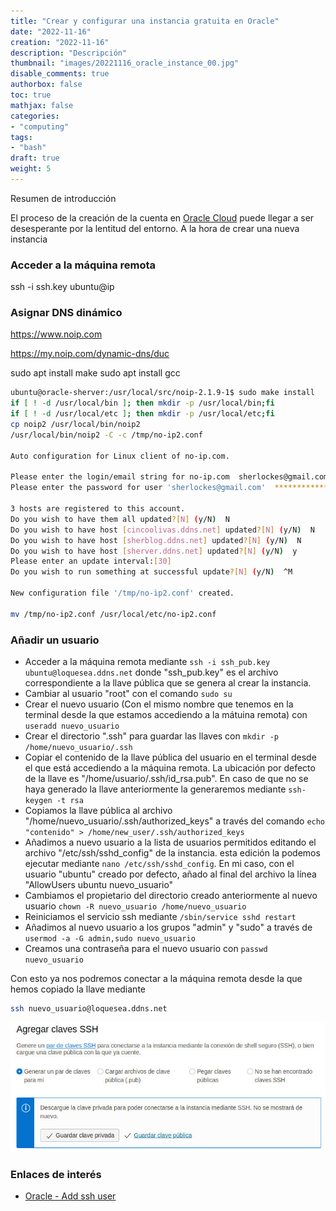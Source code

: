```yaml
---
title: "Crear y configurar una instancia gratuita en Oracle"
date: "2022-11-16"
creation: "2022-11-16"
description: "Descripción"
thumbnail: "images/20221116_oracle_instance_00.jpg"
disable_comments: true
authorbox: false
toc: true
mathjax: false
categories:
- "computing"
tags:
- "bash"
draft: true
weight: 5
---
```

Resumen de introducción
<!--more-->
El proceso de la creación de la cuenta en [Oracle Cloud] puede llegar a ser desesperante por la lentitud del entorno. A la hora de crear una nueva instancia 

### Acceder a la máquina remota

ssh -i ssh.key ubuntu@ip


### Asignar DNS dinámico
https://www.noip.com

https://my.noip.com/dynamic-dns/duc

sudo apt install make
sudo apt install gcc

```bash
ubuntu@oracle-sherver:/usr/local/src/noip-2.1.9-1$ sudo make install
if [ ! -d /usr/local/bin ]; then mkdir -p /usr/local/bin;fi
if [ ! -d /usr/local/etc ]; then mkdir -p /usr/local/etc;fi
cp noip2 /usr/local/bin/noip2
/usr/local/bin/noip2 -C -c /tmp/no-ip2.conf

Auto configuration for Linux client of no-ip.com.

Please enter the login/email string for no-ip.com  sherlockes@gmail.com
Please enter the password for user 'sherlockes@gmail.com'  ********************

3 hosts are registered to this account.
Do you wish to have them all updated?[N] (y/N)  N
Do you wish to have host [cincoolivas.ddns.net] updated?[N] (y/N)  N
Do you wish to have host [sherblog.ddns.net] updated?[N] (y/N)  N
Do you wish to have host [sherver.ddns.net] updated?[N] (y/N)  y
Please enter an update interval:[30]  
Do you wish to run something at successful update?[N] (y/N)  ^M

New configuration file '/tmp/no-ip2.conf' created.

mv /tmp/no-ip2.conf /usr/local/etc/no-ip2.conf
```

### Añadir un usuario

- Acceder a la máquina remota mediante `ssh -i ssh_pub.key ubuntu@loquesea.ddns.net` donde "ssh_pub.key" es el archivo correspondiente a la llave pública que se genera al crear la instancia.
- Cambiar al usuario "root" con el comando `sudo su`
- Crear el nuevo usuario (Con el mismo nombre que tenemos en la terminal desde la que estamos accediendo a la mátuina remota) con `useradd nuevo_usuario`
- Crear el directorio ".ssh" para guardar las llaves con `mkdir -p /home/nuevo_usuario/.ssh`
- Copiar el contenido de la llave pública del usuario en el terminal desde el que está accediendo a la máquina remota. La ubicación por defecto de la llave es "/home/usuario/.ssh/id_rsa.pub". En caso de que no se haya generado la llave anteriormente la generaremos mediante `ssh-keygen -t rsa`
- Copiamos la llave pública al archivo "/home/nuevo_usuario/.ssh/authorized_keys" a través del comando `echo "contenido" > /home/new_user/.ssh/authorized_keys`
- Añadimos a nuevo usuario a la lista de usuarios permitidos editando el archivo "/etc/ssh/sshd_config" de la instancia. esta edición la podemos ejecutar mediante `nano /etc/ssh/sshd_config`. En mi caso, con el usuario "ubuntu" creado por defecto, añado al final del archivo la línea "AllowUsers ubuntu nuevo_usuario"
- Cambiamos el propietario del directorio creado anteriormente al nuevo usuario `chown -R nuevo_usuario /home/nuevo_usuario`
- Reiniciamos el servicio ssh mediante `/sbin/service sshd restart`
- Añadimos al nuevo usuario a los grupos "admin" y "sudo" a través de `usermod -a -G admin,sudo nuevo_usuario`
- Creamos una contraseña para el nuevo usuario con `passwd nuevo_usuario`

Con esto ya nos podremos conectar a la máquina remota desde la que hemos copiado la llave mediante
```bash
ssh nuevo_usuario@loquesea.ddns.net
```

![image-01]

### Enlaces de interés
- [Oracle - Add ssh user](https://docs.oracle.com/en/cloud/cloud-at-customer/occ-get-started/add-ssh-enabled-user.html)

[Oracle Cloud]: https://cloud.oracle.com

[image-01]: /images/20221116_oracle_instance_01.jpg



